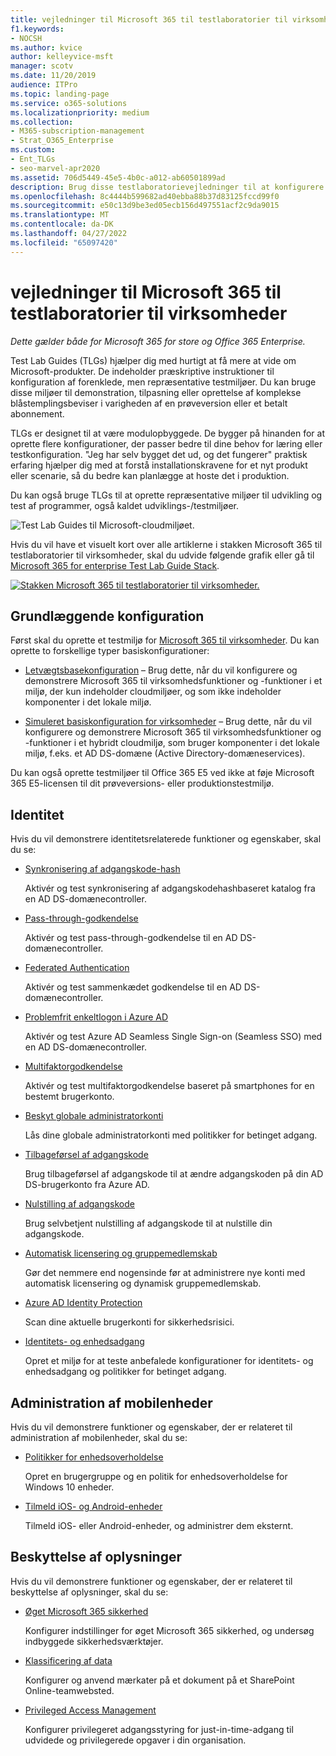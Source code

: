 ```yaml
---
title: vejledninger til Microsoft 365 til testlaboratorier til virksomheder
f1.keywords:
- NOCSH
ms.author: kvice
author: kelleyvice-msft
manager: scotv
ms.date: 11/20/2019
audience: ITPro
ms.topic: landing-page
ms.service: o365-solutions
ms.localizationpriority: medium
ms.collection:
- M365-subscription-management
- Strat_O365_Enterprise
ms.custom:
- Ent_TLGs
- seo-marvel-apr2020
ms.assetid: 706d5449-45e5-4b0c-a012-ab60501899ad
description: Brug disse testlaboratorievejledninger til at konfigurere demonstrations-, blåstemplings- eller udviklings-/testmiljøer for Microsoft 365 til virksomheder.
ms.openlocfilehash: 8c4444b599682ad40ebba88b37d83125fccd99f0
ms.sourcegitcommit: e50c13d9be3ed05ecb156d497551acf2c9da9015
ms.translationtype: MT
ms.contentlocale: da-DK
ms.lasthandoff: 04/27/2022
ms.locfileid: "65097420"
---
```

# <a name="microsoft-365-for-enterprise-test-lab-guides"></a>vejledninger til Microsoft 365 til testlaboratorier til virksomheder

*Dette gælder både for Microsoft 365 for store og Office 365 Enterprise.*

Test Lab Guides (TLGs) hjælper dig med hurtigt at få mere at vide om Microsoft-produkter. De indeholder præskriptive instruktioner til konfiguration af forenklede, men repræsentative testmiljøer. Du kan bruge disse miljøer til demonstration, tilpasning eller oprettelse af komplekse blåstemplingsbeviser i varigheden af en prøveversion eller et betalt abonnement.

TLGs er designet til at være modulopbyggede. De bygger på hinanden for at oprette flere konfigurationer, der passer bedre til dine behov for læring eller testkonfiguration. "Jeg har selv bygget det ud, og det fungerer" praktisk erfaring hjælper dig med at forstå installationskravene for et nyt produkt eller scenarie, så du bedre kan planlægge at hoste det i produktion.

Du kan også bruge TLGs til at oprette repræsentative miljøer til udvikling og test af programmer, også kaldet udviklings-/testmiljøer.
  
![Test Lab Guides til Microsoft-cloudmiljøet.](../media/m365-enterprise-test-lab-guides/cloud-tlg-icon.png)

Hvis du vil have et visuelt kort over alle artiklerne i stakken Microsoft 365 til testlaboratorier til virksomheder, skal du udvide følgende grafik eller gå til [Microsoft 365 for enterprise Test Lab Guide Stack](../downloads/Microsoft365EnterpriseTLGStack.pdf).

[![Stakken Microsoft 365 til testlaboratorier til virksomheder.](../media/m365-enterprise-test-lab-guides/microsoft-365-enterprise-tlg-stack.png)](../downloads/Microsoft365EnterpriseTLGStack.pdf)

## <a name="base-configuration"></a>Grundlæggende konfiguration

Først skal du oprette et testmiljø for [Microsoft 365 til virksomheder](/microsoft-365-enterprise/). Du kan oprette to forskellige typer basiskonfigurationer:

- [Letvægtsbasekonfiguration](lightweight-base-configuration-microsoft-365-enterprise.md) – Brug dette, når du vil konfigurere og demonstrere Microsoft 365 til virksomhedsfunktioner og -funktioner i et miljø, der kun indeholder cloudmiljøer, og som ikke indeholder komponenter i det lokale miljø.

- [Simuleret basiskonfiguration for virksomheder](simulated-ent-base-configuration-microsoft-365-enterprise.md) – Brug dette, når du vil konfigurere og demonstrere Microsoft 365 til virksomhedsfunktioner og -funktioner i et hybridt cloudmiljø, som bruger komponenter i det lokale miljø, f.eks. et AD DS-domæne (Active Directory-domæneservices).

Du kan også oprette testmiljøer til Office 365 E5 ved ikke at føje Microsoft 365 E5-licensen til dit prøveversions- eller produktionstestmiljø.
    
## <a name="identity"></a>Identitet

Hvis du vil demonstrere identitetsrelaterede funktioner og egenskaber, skal du se:

- [Synkronisering af adgangskode-hash](password-hash-sync-m365-ent-test-environment.md)
  
   Aktivér og test synkronisering af adgangskodehashbaseret katalog fra en AD DS-domænecontroller.

- [Pass-through-godkendelse](pass-through-auth-m365-ent-test-environment.md)
  
   Aktivér og test pass-through-godkendelse til en AD DS-domænecontroller.

- [Federated Authentication](federated-identity-for-your-microsoft-365-dev-test-environment.md)
  
   Aktivér og test sammenkædet godkendelse til en AD DS-domænecontroller.

- [Problemfrit enkeltlogon i Azure AD](single-sign-on-m365-ent-test-environment.md)
  
   Aktivér og test Azure AD Seamless Single Sign-on (Seamless SSO) med en AD DS-domænecontroller.

- [Multifaktorgodkendelse](multi-factor-authentication-microsoft-365-test-environment.md)
  
   Aktivér og test multifaktorgodkendelse baseret på smartphones for en bestemt brugerkonto.

- [Beskyt globale administratorkonti](protect-global-administrator-accounts-microsoft-365-test-environment.md)

   Lås dine globale administratorkonti med politikker for betinget adgang.

- [Tilbageførsel af adgangskode](password-writeback-m365-ent-test-environment.md)

   Brug tilbageførsel af adgangskode til at ændre adgangskoden på din AD DS-brugerkonto fra Azure AD.

- [Nulstilling af adgangskode](password-reset-m365-ent-test-environment.md)

   Brug selvbetjent nulstilling af adgangskode til at nulstille din adgangskode.

- [Automatisk licensering og gruppemedlemskab](automate-licenses-group-membership-microsoft-365-test-environment.md)

   Gør det nemmere end nogensinde før at administrere nye konti med automatisk licensering og dynamisk gruppemedlemskab.

- [Azure AD Identity Protection](azure-ad-identity-protection-microsoft-365-test-environment.md)

   Scan dine aktuelle brugerkonti for sikkerhedsrisici.

- [Identitets- og enhedsadgang](identity-device-access-m365-test-environment.md)

   Opret et miljø for at teste anbefalede konfigurationer for identitets- og enhedsadgang og politikker for betinget adgang.

## <a name="mobile-device-management"></a>Administration af mobilenheder

Hvis du vil demonstrere funktioner og egenskaber, der er relateret til administration af mobilenheder, skal du se:

- [Politikker for enhedsoverholdelse](mam-policies-for-your-microsoft-365-enterprise-dev-test-environment.md)
    
   Opret en brugergruppe og en politik for enhedsoverholdelse for Windows 10 enheder.
    
- [Tilmeld iOS- og Android-enheder](enroll-ios-and-android-devices-in-your-microsoft-enterprise-365-dev-test-environ.md)
   
   Tilmeld iOS- eller Android-enheder, og administrer dem eksternt.

## <a name="information-protection"></a>Beskyttelse af oplysninger

Hvis du vil demonstrere funktioner og egenskaber, der er relateret til beskyttelse af oplysninger, skal du se:

- [Øget Microsoft 365 sikkerhed](increased-o365-security-microsoft-365-enterprise-dev-test-environment.md)
    
   Konfigurer indstillinger for øget Microsoft 365 sikkerhed, og undersøg indbyggede sikkerhedsværktøjer.
  
- [Klassificering af data](data-classification-microsoft-365-enterprise-dev-test-environment.md)
    
   Konfigurer og anvend mærkater på et dokument på et SharePoint Online-teamwebsted.
    
- [Privileged Access Management](privileged-access-microsoft-365-enterprise-dev-test-environment.md)
    
   Konfigurer privilegeret adgangsstyring for just-in-time-adgang til udvidede og privilegerede opgaver i din organisation.